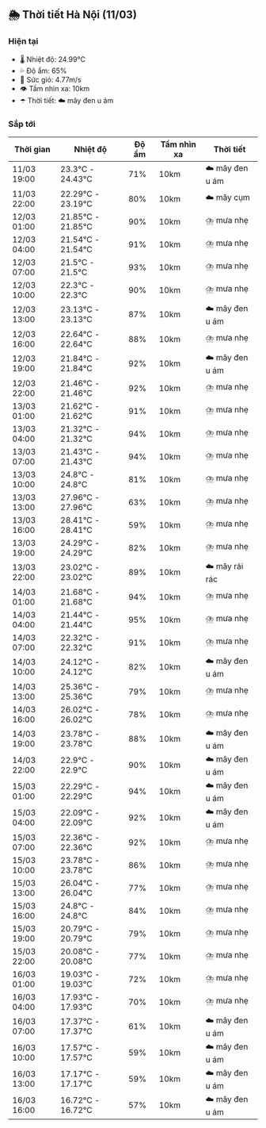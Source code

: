 ## 🌦️ Thời tiết Hà Nội (11/03)

### Hiện tại

- 🌡️ Nhiệt độ: 24.99℃
- 💦 Độ ẩm: 65%
- 💨 Sức gió: 4.77m/s
- 👁️ Tầm nhìn xa: 10km
- ☂️ Thời tiết: ☁️ mây đen u ám

### Sắp tới

| Thời gian | Nhiệt độ | Độ ẩm | Tầm nhìn xa | Thời tiết |
| --- | --- | --- | --- | --- |
| 11/03 19:00 | 23.3℃ - 24.43℃ | 71% | 10km | ☁️ mây đen u ám |
| 11/03 22:00 | 22.29℃ - 23.19℃ | 80% | 10km | ☁️ mây cụm |
| 12/03 01:00 | 21.85℃ - 21.85℃ | 90% | 10km | ⛈️ mưa nhẹ |
| 12/03 04:00 | 21.54℃ - 21.54℃ | 91% | 10km | ⛈️ mưa nhẹ |
| 12/03 07:00 | 21.5℃ - 21.5℃ | 93% | 10km | ⛈️ mưa nhẹ |
| 12/03 10:00 | 22.3℃ - 22.3℃ | 90% | 10km | ⛈️ mưa nhẹ |
| 12/03 13:00 | 23.13℃ - 23.13℃ | 87% | 10km | ☁️ mây đen u ám |
| 12/03 16:00 | 22.64℃ - 22.64℃ | 88% | 10km | ⛈️ mưa nhẹ |
| 12/03 19:00 | 21.84℃ - 21.84℃ | 92% | 10km | ☁️ mây đen u ám |
| 12/03 22:00 | 21.46℃ - 21.46℃ | 92% | 10km | ⛈️ mưa nhẹ |
| 13/03 01:00 | 21.62℃ - 21.62℃ | 91% | 10km | ⛈️ mưa nhẹ |
| 13/03 04:00 | 21.32℃ - 21.32℃ | 94% | 10km | ⛈️ mưa nhẹ |
| 13/03 07:00 | 21.43℃ - 21.43℃ | 94% | 10km | ⛈️ mưa nhẹ |
| 13/03 10:00 | 24.8℃ - 24.8℃ | 81% | 10km | ⛈️ mưa nhẹ |
| 13/03 13:00 | 27.96℃ - 27.96℃ | 63% | 10km | ⛈️ mưa nhẹ |
| 13/03 16:00 | 28.41℃ - 28.41℃ | 59% | 10km | ⛈️ mưa nhẹ |
| 13/03 19:00 | 24.29℃ - 24.29℃ | 82% | 10km | ⛈️ mưa nhẹ |
| 13/03 22:00 | 23.02℃ - 23.02℃ | 89% | 10km | ☁️ mây rải rác |
| 14/03 01:00 | 21.68℃ - 21.68℃ | 94% | 10km | ⛈️ mưa nhẹ |
| 14/03 04:00 | 21.44℃ - 21.44℃ | 95% | 10km | ⛈️ mưa nhẹ |
| 14/03 07:00 | 22.32℃ - 22.32℃ | 91% | 10km | ⛈️ mưa nhẹ |
| 14/03 10:00 | 24.12℃ - 24.12℃ | 82% | 10km | ☁️ mây đen u ám |
| 14/03 13:00 | 25.36℃ - 25.36℃ | 79% | 10km | ⛈️ mưa nhẹ |
| 14/03 16:00 | 26.02℃ - 26.02℃ | 78% | 10km | ⛈️ mưa nhẹ |
| 14/03 19:00 | 23.78℃ - 23.78℃ | 88% | 10km | ☁️ mây đen u ám |
| 14/03 22:00 | 22.9℃ - 22.9℃ | 90% | 10km | ☁️ mây đen u ám |
| 15/03 01:00 | 22.29℃ - 22.29℃ | 94% | 10km | ☁️ mây đen u ám |
| 15/03 04:00 | 22.09℃ - 22.09℃ | 92% | 10km | ☁️ mây đen u ám |
| 15/03 07:00 | 22.36℃ - 22.36℃ | 92% | 10km | ⛈️ mưa nhẹ |
| 15/03 10:00 | 23.78℃ - 23.78℃ | 86% | 10km | ⛈️ mưa nhẹ |
| 15/03 13:00 | 26.04℃ - 26.04℃ | 77% | 10km | ⛈️ mưa nhẹ |
| 15/03 16:00 | 24.8℃ - 24.8℃ | 84% | 10km | ⛈️ mưa nhẹ |
| 15/03 19:00 | 20.79℃ - 20.79℃ | 79% | 10km | ⛈️ mưa nhẹ |
| 15/03 22:00 | 20.08℃ - 20.08℃ | 77% | 10km | ⛈️ mưa nhẹ |
| 16/03 01:00 | 19.03℃ - 19.03℃ | 72% | 10km | ⛈️ mưa nhẹ |
| 16/03 04:00 | 17.93℃ - 17.93℃ | 70% | 10km | ⛈️ mưa nhẹ |
| 16/03 07:00 | 17.37℃ - 17.37℃ | 61% | 10km | ☁️ mây đen u ám |
| 16/03 10:00 | 17.57℃ - 17.57℃ | 59% | 10km | ☁️ mây đen u ám |
| 16/03 13:00 | 17.17℃ - 17.17℃ | 59% | 10km | ☁️ mây đen u ám |
| 16/03 16:00 | 16.72℃ - 16.72℃ | 57% | 10km | ☁️ mây đen u ám |
